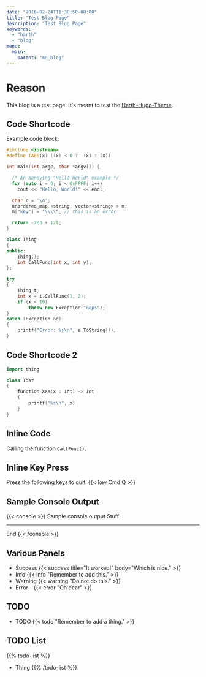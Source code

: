 ```yaml
---
date: "2016-02-24T11:38:50-08:00"
title: "Test Blog Page"
description: "Test Blog Page"
keywords:
  - "harth"
  - "blog"
menu:
  main:
    parent: "mn_blog"
---
```


# Reason

This blog is a test page. It's meant to test the [Harth-Hugo-Theme].

## Code Shortcode

Example code block:

```cpp
#include <iostream>
#define IABS(x) ((x) < 0 ? -(x) : (x))

int main(int argc, char *argv[]) {

  /* An annoying "Hello World" example */
  for (auto i = 0; i < 0xFFFF; i++)
    cout << "Hello, World!" << endl;

  char c = '\n';
  unordered_map <string, vector<string> > m;
  m["key"] = "\\\\"; // this is an error

  return -2e3 + 12l;
}

class Thing
{
public:
    Thing();
    int CallFunc(int x, int y);
};

try
{
    Thing t;
    int x = t.CallFunc(1, 2);
	if (x < 10)
	    throw new Exception("oops");
}
catch (Exception &e)
{
    printf("Error: %s\n", e.ToString());
}
```

## Code Shortcode 2

```cpp
import thing

class That
{
    function XXX(x : Int) -> Int
    {
        printf("%s\n", x)
    }
}
```

## Inline Code

Calling the function `CallFunc()`.

## Inline Key Press

Press the following keys to quit: {{< key Cmd Q >}}

## Sample Console Output

{{< console >}}
Sample console output
Stuff
********************************************************************************
End
{{< /console >}}

## Various Panels

* Success {{< success title="It worked!" body="Which is nice." >}}
* Info {{< info "Remember to add this." >}}
* Warning {{< warning "Do not do this." >}}
* Error - {{< error "Oh dear" >}}

## TODO

* TODO {{< todo "Remember to add a thing." >}}

## TODO List

{{% todo-list %}}
* Thing
{{% /todo-list %}}

[Harth-Hugo-Theme]: https://github.com/harthsw/harth-hugo-theme

